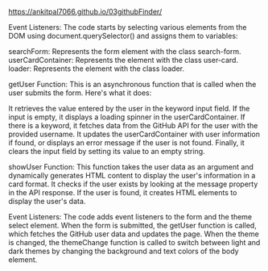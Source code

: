https://ankitpal7066.github.io/03githubFinder/     


Event Listeners: The code starts by selecting various elements from the DOM using document.querySelector() and assigns them to variables:

searchForm: Represents the form element with the class search-form.
userCardContainer: Represents the element with the class user-card.
loader: Represents the element with the class loader.


getUser Function: This is an asynchronous function that is called when the user submits the form. Here's what it does:

It retrieves the value entered by the user in the keyword input field.
If the input is empty, it displays a loading spinner in the userCardContainer.
If there is a keyword, it fetches data from the GitHub API for the user with the provided username.
It updates the userCardContainer with user information if found, or displays an error message if the user is not found.
Finally, it clears the input field by setting its value to an empty string.


showUser Function: This function takes the user data as an argument and dynamically generates HTML content to display the user's information in a card format. It checks if the user exists by looking at the message property in the API response. If the user is found, it creates HTML elements to display the user's data.

Event Listeners: The code adds event listeners to the form and the theme select element. When the form is submitted, the getUser function is called, which fetches the GitHub user data and updates the page. When the theme is changed, the themeChange function is called to switch between light and dark themes by changing the background and text colors of the body element.
